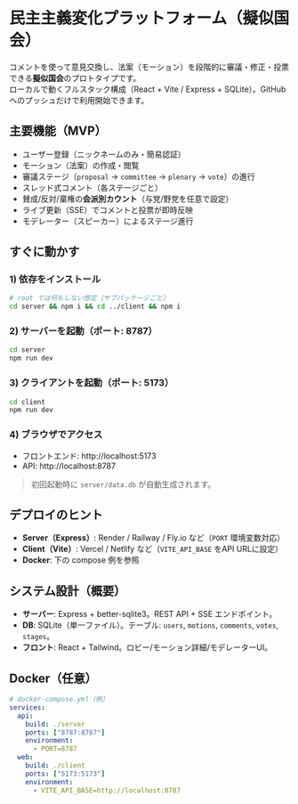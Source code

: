 
# 民主主義変化プラットフォーム（擬似国会）

コメントを使って意見交換し、法案（モーション）を段階的に審議・修正・投票できる**擬似国会**のプロトタイプです。  
ローカルで動くフルスタック構成（React + Vite / Express + SQLite）。GitHub へのプッシュだけで利用開始できます。

## 主要機能（MVP）
- ユーザー登録（ニックネームのみ・簡易認証）
- モーション（法案）の作成・閲覧
- 審議ステージ（`proposal` → `committee` → `plenary` → `vote`）の進行
- スレッド式コメント（各ステージごと）
- 賛成/反対/棄権の**会派別カウント**（与党/野党を任意で設定）
- ライブ更新（SSE）でコメントと投票が即時反映
- モデレーター（スピーカー）によるステージ進行

## すぐに動かす

### 1) 依存をインストール
```bash
# root では何もしない想定（サブパッケージごと）
cd server && npm i && cd ../client && npm i
```

### 2) サーバーを起動（ポート: 8787）
```bash
cd server
npm run dev
```

### 3) クライアントを起動（ポート: 5173）
```bash
cd client
npm run dev
```

### 4) ブラウザでアクセス
- フロントエンド: http://localhost:5173
- API: http://localhost:8787

> 初回起動時に `server/data.db` が自動生成されます。

## デプロイのヒント
- **Server（Express）**: Render / Railway / Fly.io など（`PORT` 環境変数対応）
- **Client（Vite）**: Vercel / Netlify など（`VITE_API_BASE` をAPI URLに設定）
- **Docker**: 下の compose 例を参照

## システム設計（概要）
- **サーバー**: Express + better-sqlite3。REST API + SSE エンドポイント。
- **DB**: SQLite（単一ファイル）。テーブル: `users`, `motions`, `comments`, `votes`, `stages`。
- **フロント**: React + Tailwind。ロビー/モーション詳細/モデレーターUI。

## Docker（任意）
```yaml
# docker-compose.yml（例）
services:
  api:
    build: ./server
    ports: ["8787:8787"]
    environment:
      - PORT=8787
  web:
    build: ./client
    ports: ["5173:5173"]
    environment:
      - VITE_API_BASE=http://localhost:8787
```
